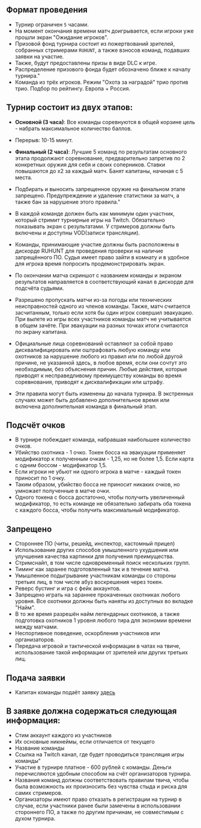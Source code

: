 ## Формат проведения

- Турнир ограничен `5` часами.
- На момент окончания времени матч доигрывается, если игроки уже прошли экран "Ожидание игроков".
- Призовой фонд турнира состоит из пожертвований зрителей, собранных стримерами `RUHUNT`, а также взносов команд, подавших заявки на участие.
- Также, будут предоставлены призы в виде DLC к игре.
- Распределение призового фонда будет обозначено ближе к началу турнира."
- Команда из трёх игроков. Режим "Охота за наградой" трио против трио. Подбор по рейтингу. Европа + Россия.

## Турнир состоит из двух этапов:

- **Основной (3 часа)**: Все команды соревнуются в общей корзине цель - набрать максимальное количество баллов.

- Перерыв: 10-15 минут.

- **Финальный (2 часа)**: Лучшие 5 команд по результатам основного этапа продолжают соревнование, предварительно запретив по 2 конкретных оружия для себя и своих соперников. Ставки повышаются до x2 за каждый матч. Банят капитаны, начиная с 5 места.

- Подбирать и выносить запрещенное оружие на финальном этапе запрещено. Предупреждение и удаление статистики за матч, а также бан за нарушение этого правила."
- В каждой команде должен быть как минимум один участник, который стримит турнирные игры на Twitch. Обязательно показывать экран с результатами. У стримеров должны быть включены и доступны VOD(записи трансляции).

- Команды, принимающие участие должны быть расположены в дискорде RUHUNT для проведения проверки на наличие запрещённого ПО. Судья имеет право зайти в комнату и в удобное для игрока время попросить продемонстрировать экран.
- По окончании матча скриншот с названием команды и экраном результатов направляется в соответствующий канал в дискорде для подсчёта судьями.
- Разрешено пропускать матчи из-за погоды или технических неисправностей одного из членов команды. Также, матч считается засчитанным, только если хотя бы один игрок совершил эвакуацию. При вылете из игры всех участников команды матч не учитывается в общем зачёте. При эвакуации на разных точках итоги считаются по экрану капитана.
- Официальные лица соревнований оставляют за собой право дисквалифицировать или оштрафовать любую команду или охотников за нарушение любого из правил или по любой другой причине, не указанной здесь, в любое время, если они сочтут это необходимым, без объяснения причин. Любые действия, которые приводят к несправедливому преимуществу команды во время соревнования, приводят к дисквалификации или штрафу.
- Эти правила могут быть изменены до начала турнира. В экстренных случаях может быть добавлено дополнительное время или включена дополнительная команда в финальный этап.

## Подсчёт очков

- В турнире побеждает команда, набравшая наибольшее количество очков.
- Убийство охотника - 1 очко. Токен босса на эвакуации применяет модификатор к полученным очкам - 1,25, но не более 1,5. Если карта с одним боссом - модификатор 1,5.
- Если игроки не убьют ни одного игрока в матче - каждый токен приносит по 1 очку.
- Таким образом, убийство босса не приносит никаких очков, но умножает полученные в матче очки.
- Одного токена с босса достаточно, чтобы получить увеличенный модификатор, то есть команде не обязательно забирать оба токена с каждого босса, чтобы получить максимальный модификатор.

## Запрещено

- Стороннее ПО (читы, решейд, инспектор, кастомный прицел)
- Использование других способов умышленного ухудшения или улучшения качества картинки для получения преимущества.
- Стримснайп, в том числе одновременный поиск нескольких групп.
- Тиминг как заранее подготовленный так и в течение матча.
- Умышленное подыгрывание участникам команды со стороны третьих лиц, в том числе абуз воскрешения через токен.
- Реверс бустинг и игра с фейк аккаунтов.
- Запрещено играть на зараннее прокаченных охотниках любого уровня. Все охотники должны быть наняты из доступных во вкладке "Найм".
- В то же время разрешён найм легендарных охотников, а также подготовка охотников 1 уровня любого тира для экономии времени между матчами.
- Неспортивное поведение, оскорбления участников или организаторов.
- Передача игровой и тактической информации в чатах на твиче, использование такой информации от зрителей или других третьих лиц.

## Подача заявки

- Капитан команды подаёт заявку [здесь](https://docs.google.com/forms/d/1VWKnxc4JgqKg4XtLc4IwMkKLucEdl5ZMZSLqQGfS80g/edit?usp=sharing 'здесь')

## В заявке должна содержаться следующая информация:

- Стим аккаунт каждого из участников
- Их основные никнеймы, если отличается от текущего
- Название команды
- Ссылка на Twitch канал, где будет проводиться трансляция игры команды"
- Участие в турнире платное - 600 рублей с команды. Деньги перечисляются удобным способом на счёт организаторов турнира.
- Названия команд должны соответствовать правилам твича, чтобы была возможность их произносить без чувства стыда и риска для самих стримеров.
- Организаторы имеют право отказать в регистрации на турнир в случае, если участники ранее были замечены в использовании стороннего ПО, а также по другим причинам, не совместимым с духом турнира.
